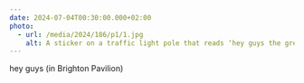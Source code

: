 ```yaml
---
date: 2024-07-04T00:30:00.000+02:00
photo:
  - url: /media/2024/186/p1/1.jpg
    alt: A sticker on a traffic light pole that reads ‘hey guys the greens might actually win here so you should definitely go vote. July 4th’.
---
```


hey guys (in Brighton Pavilion)
